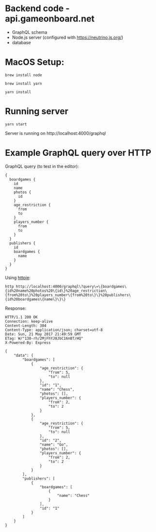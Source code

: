 # Backend code - api.gameonboard.net

- GraphQL schema
- Node.js server (configured with https://neutrino.js.org/)
- database

# MacOS Setup:

`brew install node`

`brew install yarn`

`yarn install`

# Running server

`yarn start`

Server is running on http://localhost:4000/graphql

# Example GraphQL query over HTTP

GraphQL query (to test in the editor):
```
{
  boardgames {
    id
    name
    photos {
      id
    }
    age_restriction {
      from
      to
    }
    players_number {
      from
      to
    }
  }
  publishers {
    id
    boardgames {
      name
    }
  }
}
```

Using [httpie](https://httpie.org/):
```
http http://localhost:4000/graphql\?query\=\{boardgames\{id%20name%20photos%20\{id\}%20age_restriction\{from%20to\}%20players_number\{from%20to\}\}%20publishers\{id%20boardgames\{name\}\}\}
```

Response:
```
HTTP/1.1 200 OK
Connection: keep-alive
Content-Length: 304
Content-Type: application/json; charset=utf-8
Date: Sun, 21 May 2017 21:49:59 GMT
ETag: W/"130-rh/2MjFhYJ8JbC16nBT/HQ"
X-Powered-By: Express

{
    "data": {
        "boardgames": [
            {
                "age_restriction": {
                    "from": 5,
                    "to": null
                },
                "id": "1",
                "name": "Chess",
                "photos": [],
                "players_number": {
                    "from": 2,
                    "to": 2
                }
            },
            {
                "age_restriction": {
                    "from": 5,
                    "to": null
                },
                "id": "2",
                "name": "Go",
                "photos": [],
                "players_number": {
                    "from": 2,
                    "to": 2
                }
            }
        ],
        "publishers": [
            {
                "boardgames": [
                    {
                        "name": "Chess"
                    }
                ],
                "id": "1"
            }
        ]
    }
}
```